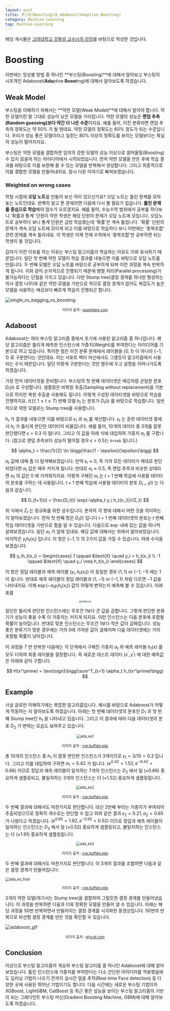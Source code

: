 ```yaml
---
layout: post
title: 부스팅(Boosting)과 Adaboost(Adaptive Boosting)
category: Machine Learning
tag: Machine-Learning
---
```




해당 게시물은 [고려대학교 강필성 교수님의 강의](https://github.com/pilsung-kang/Business-Analytics-IME654-)를 바탕으로 작성한 것입니다.

# Boosting

이번에는 앙상블 방법 중 하나인 **부스팅(Boosting)**에 대해서 알아보고 부스팅의 시초격인 Adaboost(**Ada**ptive **Boost**ing)에 대해서 알아보도록 하겠습니다.



## Weak Model

부스팅을 이해하기 위해서는 **약한 모델(Weak Model)**에 대해서 알아야 합니다. 약한 모델이란 말 그대로 성능이 낮은 모델을 가리킵니다. 약한 모델의 성능은 **랜덤 추측(Random guessing)보다 약간 더 나은 수준**이지요. 예를 들어, 이진 분류라면 랜덤 추측의 정확도는 약 $50\%$ 가 될 텐데요. 약한 모델의 정확도는 $60\%$ 정도가 되는 수준입니다. 우리가 성능 좋은 모델이라고 일컫는 $80\%$ 이상의 정확도를 보이는 모델보다는 확실히 성능이 떨어지지요.

부스팅은 약한 모델을 결합하면 임의의 강한 모델의 성능 이상으로 끌어올릴(Boosting) 수 있지 않을까 하는 아이디어에서 시작되었습니다. 먼저 약한 모델을 만든 후에 학습 결과를 바탕으로 이를 보완해 줄 수 있는 모델을 반복해서 생성합니다. 그리고 최종적으로 이를 결합한 모델을 만들어내지요. 잠시 다른 이야기로 빠져보겠습니다.

### Weighted on wrong cases

학창 시절에 **오답 노트**를 만들어 보신 적이 있으신가요? 오답 노트는 틀린 문제를 모아 놓는 노트인데요. 완벽히 알고 푼 문제라면 다음에 다시 볼 필요가 없습니다. **틀린 문제를 중심으로 학습**해야 점수가 오르겠지요. 예를 들어, 수능수학 범위에서 공부를 하다보니 '확률과 통계' 단원이 약한 학생은 해당 단원의 문제가 오답 노트에 모입니다. 오답노트로 공부하다 보니 통계 단원은 금방 학습했는데 '확률'은 계속 틀립니다. '확률' 단원의 문제가 계속 오답 노트에 모이게 되고 이를 바탕으로 학습하다 보니 이번에는 '중복조합' 관련 문제를 계속 틀리네요. 이 학생은 이제 전체 수학에서 '중복조합'만 공부하면 되는 학생이 될 것입니다.

갑자기 이런 이유를 하는 이유는 부스팅 알고리즘이 학습하는 이유도 이와 유사하기 때문입니다. 일단 첫 번째 약한 모델이 학습 결과를 내놓으면 이를 바탕으로 오답 노트를 만듭니다. 두 번째 모델은 오답 노트를 바탕으로 공부하게 되며 이런 과정을 계속 반복하게 됩니다. 이와 같이 순차적으로 진행되기 때문에 병렬 처리(Parallel processing)가 불가능하다는 단점을 가지고 있습니다. 다만 Stump tree(결정 경계를 하나만 형성하는 의사 결정 나무)와 같은 약한 모델을 기반으로 하므로 결정 경계가 없어도 복잡도가 높은 모델을 사용하는 배깅보다 빠르게 학습이 진행되곤 합니다.

![single_vs_bagging_vs_boosting](https://quantdare.com/wp-content/uploads/2016/04/bb3-800x307.png)

<p align="center" style="font-size:80%">이미지 출처 : <a href="https://quantdare.com/what-is-the-difference-between-bagging-and-boosting/">quantdare.com</a></p>

## Adaboost

Adaboost는 여러 부스팅 알고리즘 중에서 초기에 사용된 알고리즘 중 하나입니다. 해당 알고리즘은 틀리게 예측한 인스턴스에 가중치(Weight)를 부여한다는 아이디어를 기본으로 하고 있습니다. 특이한 점은 이진 분류 문제에서 레이블을 $\{0, 1\}$ 이 아니라 $\{-1, 1\}$ 로 구분한다는 것인데요. 이는 서포트 벡터 머신에서도 그랬듯이 알고리즘에서 사용되는 수식 때문입니다. 일단 이렇게 구분한다는 것만 염두에 두고 설명을 이어나가도록 하겠습니다.

가장 먼저 데이터셋을 준비합니다. 부스팅의 첫 번째 데이터셋은 배깅처럼 균일한 분포 $D_1(i)$ 로 구성합니다. 샘플링은 비복원 추출(Sampling without replacement)을 기본으로 하지만 복원 추출을 사용해도 됩니다. 이렇게 구성된 데이터셋을 바탕으로 학습을 진행하지요. $t(단, 1 \leq t \leq T)$ 번째 모델 $h_t$ 는 분포가 $D_t(i)$ 를 바탕으로 학습합니다. 일반적으로 약한 모델로는 Stump tree를 사용합니다. 

$h_t$ 가 결과를 내놓으면 이를 바탕으로 $\epsilon_t$ 과 $\alpha_t$ 를 계산합니다. $\epsilon_t$ 는 훈련 데이터셋 중에서 $h_t$ 가 틀리게 판단한 데이터의 비율입니다. 예를 들어, 10개의 데이터 중 3개를 잘못 판단했다면 $\epsilon = 0.3$ 이 됩니다. 그리고 이 값을 아래 식에 대입하여 가중치 $\alpha_t$ 를 구합니다. (참고로 랜덤 추측보다 성능이 떨어질 경우 $\epsilon > 0.5$는 `break` 됩니다.) 


$$
\alpha_t = \frac{1}{2} \ln \bigg(\frac{1 - \epsilon}{\epsilon}\bigg)
$$
 

$\alpha_t$ 값에 대해 좀 더 탐색해보겠습니다. 만약 $\epsilon_t \approx 0$, 즉 거의 모든 데이터가 제대로 판단되었다면 $\alpha_t$ 값은 매우 커지게 됩니다. 반대로 $e_t \approx 0.5$, 즉 랜덤 추측과 비슷한 상태라면 $\alpha_t$ 의 값은 $0$ 에 가까워지지요. 이렇게 구해진 $\alpha_t$ 는 $t+1$ 번째 학습에 사용될 데이터의 분포를 구하는 데 사용됩니다. $t+1$ 번째 학습에 사용될 데이터의 분포 $D_{t+1}(i)$ 는 다음과 같습니다.


$$
D_{t+1}(i) = \frac{D_t(i) \exp(-\alpha_t y_i h_t(x_i))}{Z_t}
$$


위 식에서 $Z_t$ 는 정규화를 위한 상수입니다. 분자의 각 항에 대해서 어떤 것을 의미하는 지 알아보겠습니다. 먼저 첫 번째 항은 $D_t(i)$ 입니다 $t+1$ 번째 데이터셋의 분포는 $t$ 번째 학습 데이터셋을 기반으로 함을 알 수 있습니다. 다음으로 $\exp$ 내에 있는 값을 하나씩 살펴보겠습니다. 일단 $\alpha_t$ 가 앞에 있네요. 해당 값에 대해서는 위에서 알아보았습니다. 마지막은 $y_ih_t(x_i)$ 입니다. 이 항은 $\{-1, 1\}$ 의 2가지 값을 가질 수 있습니다. 아래 수식을 보겠습니다.


$$
y_ih_t(x_i) = 
\begin{cases}
1 \qquad &\text{if} \quad y_i = h_t(x_i) \\
-1 \qquad &\text{if} \quad y_i \neq h_t(x_i)
\end{cases}
$$


이 항은 정답 레이블과 예측 레이블 $(y_i, h_t(x_i))$ 이 동일한 경우 $(1,1) \text{ or } (-1,-1)$ 에는 $1$ 이 됩니다. 반대로 예측 레이블이 정답 레이블과 $(1,-1) \text{ or } (-1,1)$ 처럼 다르면 $-1$ 값을 나타내지요. 이제 $\exp(-\alpha_t y_i h_t(x_i))$ 값이 어떻게 변하는지 예측해 볼 수 있습니다. 아래 표를 

<p align="center"><img src="https://user-images.githubusercontent.com/45377884/111819542-cd877780-8923-11eb-80fd-0c12794c0497.png" alt="adaboost" style="zoom:50%;" /></p>

일단은 틀리게 판단한 인스턴스에는 무조건 1보다 큰 값을 곱합니다. 그렇게 판단한 분류기가 성능이 좋을 수록 이 가중치는 커지게 되지요. 이런 인스턴스는 다음 분포에 포함될 확률이 높아집니다. 반대로 맞춘 인스턴스는 무조건 1보다 작은 값이 곱해집니다. 성능 좋은 분류기가 맞춘 경우에는 거의 0에 가까운 값이 곱해지며 다음 데이터셋에는 거의 포함될 확률이 낮아집니다.

이 과정을 $T$ 번 반복한 다음에는 각 단계에서 구해진 가중치 $\alpha_t$ 와 예측 레이블 $h_t(x)$ 를 모두 더하여 최종 레이블을 결정합니다. 즉 새로운 테스트 데이터 $(x^\prime, y^\prime)$ 에 대한 예측값은 아래와 같이 구합니다.


$$
H(x^\prime) = \text{sign}\bigg(\sum^T_{t=1} \alpha_t h_t(x^\prime)\bigg)
$$


## Example

사실 글로만 이해하기에는 복잡한 알고리즘입니다. 예시를 바탕으로 Adaboost가 어떻게 작동하는 지 알아보도록 하겠습니다. 아래는 첫 번째 데이터셋의 분포인 $D_1$ 과 첫 번째 Stump tree인 $h_1$ 을 나타내고 있습니다. 그리고 이 결과에 따라 다음 데이터셋의 분포 $D_2$ 가 변하는 모습도 보여주고 있습니다.

<p align="center"><img src="https://user-images.githubusercontent.com/45377884/111821138-a9c53100-8925-11eb-982f-e3a8dfdc6829.png" alt="ada_ex1" style="zoom: 80%;" /></p>

<p align="center" style="font-size:80%">이미지 출처 : <a href="https://cse.buffalo.edu/~jcorso/t/CSE455/files/lecture_boosting.pdf">cse.buffalo.edu</a></p>

총 10개의 인스턴스 중 $h_1$ 이 잘못 판단한 인스턴스가 3개이므로 $\epsilon_1 = 3/10 = 0.3$ 입니다. 그리고 이를 대입하여 구하면 $\alpha_1 = 0.42$ 가 됩니다. $(e^{0.42} = 1.52, e^{-0.42} = 0.66)$ 이므로 정답과 예측 레이블이 일치하는 7개의 인스턴스는 $D_2$ 에서 덜 $(\times 0.66)$ 중요하게 샘플링되고, 불일치하는 3개의 인스턴스는 더 $(\times 1.52)$ 중요하게 샘플링됩니다.

<p align="center"><img src="https://user-images.githubusercontent.com/45377884/111822549-3fad8b80-8927-11eb-8436-5b4edc1a0f0a.png" alt="ada_ex2" style="zoom:80%;" /></p>

<p align="center" style="font-size:80%">이미지 출처 : <a href="https://cse.buffalo.edu/~jcorso/t/CSE455/files/lecture_boosting.pdf">cse.buffalo.edu</a></p>

두 번째 결과에 대해서도 마찬가지로 판단합니다. 대신 2번째 부터는 가중치가 부여되어 추출되었으므로 정확히 개수로는 판단할 수 없고 위와 같은 결과 $\epsilon_2 = 0.21, \alpha_2 = 0.65$ 가 나왔다고 하겠습니다. $(e^{0.65} = 1.92, e^{-0.65} = 0.52)$ 이므로 정답과 예측 레이블이 일치하는 인스턴스는 $D_3$ 에서 덜 $(\times 0.52)$ 중요하게 샘플링되고, 불일치하는 인스턴스는 더 $(\times 1.91)$ 중요하게 샘플링됩니다.

<p align="center"><img src="https://user-images.githubusercontent.com/45377884/111823115-e7c35480-8927-11eb-9047-9d58e27831bc.png" alt="ada_ex3" style="zoom:80%;" /></p>

<p align="center" style="font-size:80%">이미지 출처 : <a href="https://cse.buffalo.edu/~jcorso/t/CSE455/files/lecture_boosting.pdf">cse.buffalo.edu</a></p>

두 번째 결과에 대해서도 마찬가지로 판단합니다. 이 3개의 결과를 조합하면 다음과 같은 결정 경계가 만들어집니다.

<img src="https://user-images.githubusercontent.com/45377884/111823492-5b656180-8928-11eb-81aa-67f51c326362.png" alt="ada_ex_final" style="zoom:80%;" />

<p align="center" style="font-size:80%">이미지 출처 : <a href="https://cse.buffalo.edu/~jcorso/t/CSE455/files/lecture_boosting.pdf">cse.buffalo.edu</a></p>

3개의 약한 모델(여기서는 Stump tree)을 결합하여 그럴듯한 결정 경계를 만들어냈습니다. 이 과정을 반복하면 다음과 더욱 정확한 모델을 만들어 낼 수 있습니다. 아래는 해당 과정을 50번 반복하면서 만들어지는 결정 경계를 시각화한 동영상입니다. 50번의 반복으로 비선형 결정 경계를 만든 것을 확인할 수 있습니다.

![adaboost_gif](https://thumbs.gfycat.com/GratefulFlakyKakarikis-size_restricted.gif)

<p align="center" style="font-size:80%">이미지 출처 : <a href="https://gfycat.com/ko/gratefulflakykakarikis">gfycat.com</a></p>

## Conclusion

이상으로 부스팅 알고리즘의 개요와 부스팅 알고리즘 중 하나인 Adaboost에 대해 알아보았습니다.  틀린 인스턴스에 가중치를 부여한다는 다소 간단한 아이디어를 적용했음에도 딥러닝 기법이 나오기 전까지 실시간 얼굴 추적(Real-time Face detection) 등 다양한 곳에 사용된 뛰어난 기법이기도 합니다. 다음 시간에는 새로운 부스팅 기법이자 XGBoost, LightGBM, CatBoost 등 최근 좋은 성능을 보이는 부스팅 알고리즘의 기반이 되는 그래디언트 부스팅 머신(Gradient Boosting Machine, GBM)에 대해 알아보도록 하겠습니다. 
